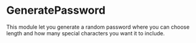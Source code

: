 # GeneratePassword
This module let you generate a random password where you can choose length and how many special characters you want it to include.
